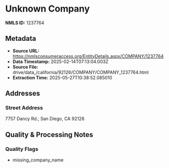 # Unknown Company

**NMLS ID:** 1237764

## Metadata
- **Source URL:** https://nmlsconsumeraccess.org/EntityDetails.aspx/COMPANY/1237764
- **Data Timestamp:** 2025-02-14T07:13:04.003Z
- **Source File:** drive/data_/california/92126/COMPANY/COMPANY_1237764.html
- **Extraction Time:** 2025-05-27T10:38:52.085010

## Addresses
### Street Address
7757 Dancy Rd.; San Diego, CA 92126

## Quality & Processing Notes
### Quality Flags
- missing_company_name
